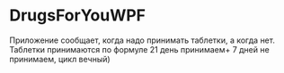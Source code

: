 # DrugsForYouWPF
Приложение  сообщает, когда надо принимать таблетки, а когда нет.
Таблетки принимаются по формуле 21 день принимаем+ 7 дней не принимаем, цикл вечный)
